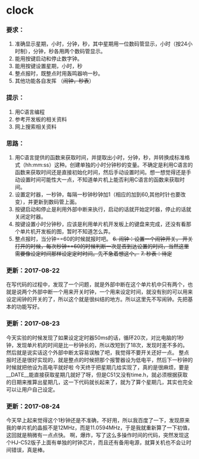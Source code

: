 # clock

### 要求：
1. 准确显示星期，小时，分钟，秒，其中星期用一位数码管显示，小时（按24小时制），分钟，秒各用两个数码管显示。
2. 能用按键启动和停止数字钟。
3. 能用按键设置星期，小时，秒
4. 整点报时，既整点时用轰鸣器响一秒。
5. 其他功能各自发挥
（~~闹钟，秒表~~）
### 提示：
1. 用C语言编程
2. 参考开发板的相关资料
3. 网上搜索相关资料

### 思路：
1. 用C语言提供的函数来获取时间，并提取出小时，分钟，秒，并转换成标准格式（hh:mm:ss）这种。创建单独的小时分钟秒的变量。不确定是利用C语言的函数来获取时间还是直接初始化时间，然后手动设置时间。想一想觉得还是手动设置时间可能性大一点，不知道单片机上能否利用C语言的函数来获取时间。
2. 设置定时器，一秒钟，每隔一秒钟秒钟加1（相应的加到60,其他时针也要改变），并更新到数码管上面。
3. 按键启动和停止是利用外部中断来执行，启动的话就开始定时器，停止的话就关闭定时器。
4. 按键设置小时分钟秒，应该是利用单片机开发板上的键盘来完成，还没有看那个单片机开发板的图，暂时不知道怎么弄。
5. 整点报时，当分钟==60的时候就报时吧。
~~6. 闹钟：设置一个闹钟开关， 开关打开的时候，每次秒钟==60的时候判断一次是否到达设置的时间，当然这里需要像设定时间那样设定定时时间。先不急着想这个。~~
~~7. 秒表：待定~~



### 更新：2017-08-22
在写代码的过程中，发现了一个问题，就是外部中断在这个单片机中只有两个，也就是说两个外部中断一个用来开关时钟，一个用来设定时间，就没有别的可以用来设定闹钟的开关的了，所以这个就是很纠结的地方。所以这里先不写闹钟。先把基本的功能写好。

### 更新：2017-08-23
今天实验的时候发现了如果设定定时器50ms的话，循环20次，对比电脑的1秒钟，发现单片机的时间是比一秒钟长的，所以改短到了18次，发现时差不多的。
然后就是说实话这个外部中断太容易误触了吧，我觉得不要开关还好一点。
整点报时还是很好实现的，就是整点的时候把那个报警器设为低电平，然后下一秒钟的时候就把他设为高电平就好啦
今天终于把星期几给实现了，真的是很麻烦，要是\_\_DATE\_\_能直接获取星期几就好了呀，但是C51又没有time.h，就必须根据获取的日期来推算出星期几，这一下代码就长起来了，就为了算个星期几，其实也完全可以让用户自己设定。

### 更新：2017-08-24
今天早上起来觉得这个1秒钟还是不准确，不好用，所以我百度了一下，发现原来我的单片机的晶振不是12MHz，而是11.0594MHz，于是我就重新算了一下初值，这回就是稍微有一点点快。
啊，爆炸，写了这么多操作时间的代码，突然发现这个HJ-C52版子上面有单独的时钟芯片，而且还有备用电源，就算关机也不会让时间错误，真是棒。
